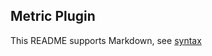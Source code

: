 ## Metric Plugin

This README supports Markdown, see [syntax](https://help.github.com/articles/markdown-basics/)

